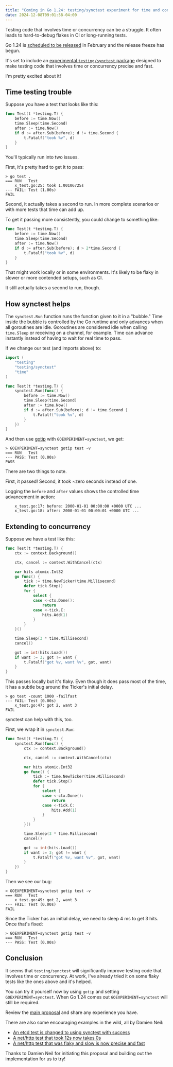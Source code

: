 ```yaml
---
title: "Coming in Go 1.24: testing/synctest experiment for time and concurrency testing"
date: 2024-12-08T09:01:58-04:00
---
```


Testing code that involves time or concurrency can be a struggle.
It often leads to hard-to-debug flakes in CI or long-running tests.

Go 1.24 is [scheduled to be released](https://go.dev/wiki/Go-Release-Cycle) in February and the release freeze has begun.

It's set to include an [experimental `testing/synctest` package](https://github.com/golang/go/issues/69687)
designed to make testing code that involves time or concurrency precise and fast.

I'm pretty excited about it!

## Time testing trouble

Suppose you have a test that looks like this:

``` go
func Test(t *testing.T) {
    before := time.Now()
    time.Sleep(time.Second)
    after := time.Now()
    if d := after.Sub(before); d != time.Second {
        t.Fatalf("took %v", d)
    }
}
```

You'll typically run into two issues.

First, it's pretty hard to get it to pass:

``` shell
> go test .
=== RUN   Test
    x_test.go:25: took 1.00106725s
--- FAIL: Test (1.00s)
FAIL
```

Second, it actually takes a second to run.
In more complete scenarios or with more tests that time can add up.

To get it passing more consistently, you could change to something like:

``` go {hl_lines=[5]}
func Test(t *testing.T) {
    before := time.Now()
    time.Sleep(time.Second)
    after := time.Now()
    if d := after.Sub(before); d > 2*time.Second {
        t.Fatalf("took %v", d)
    }
}
```

That might work locally or in some environments.
It's likely to be flaky in slower or more contended setups, such as CI.

It still actually takes a second to run, though.

## How synctest helps

The `synctest.Run` function runs the function given to it in a "bubble."
Time inside the bubble is controlled by the Go runtime and only advances when all goroutines are idle.
Goroutines are considered idle when calling `time.Sleep` or receiving on a channel, for example.
Time can advance instantly instead of having to wait for real time to pass.

If we change our test (and imports above) to:

``` go
import (
	"testing"
	"testing/synctest"
	"time"
)

func Test(t *testing.T) {
	synctest.Run(func() {
		before := time.Now()
		time.Sleep(time.Second)
		after := time.Now()
		if d := after.Sub(before); d != time.Second {
			t.Fatalf("took %v", d)
		}
	})
}
```

And then use [gotip](https://pkg.go.dev/golang.org/dl/gotip) with `GOEXPERIMENT=synctest`, we get:

``` shell
> GOEXPERIMENT=synctest gotip test -v
=== RUN   Test
--- PASS: Test (0.00s)
PASS
```

There are two things to note.

First, it passed! Second, it took ~zero seconds instead of one.

Logging the `before` and `after` values shows the controlled time advancement in action:

``` text
    x_test.go:17: before: 2000-01-01 00:00:00 +0000 UTC ...
    x_test.go:18: after: 2000-01-01 00:00:01 +0000 UTC ...
```

## Extending to concurrency

Suppose we have a test like this:

``` go
func Test(t *testing.T) {
	ctx := context.Background()

	ctx, cancel := context.WithCancel(ctx)

	var hits atomic.Int32
	go func() {
		tick := time.NewTicker(time.Millisecond)
		defer tick.Stop()
		for {
			select {
			case <-ctx.Done():
				return
			case <-tick.C:
				hits.Add(1)
			}
		}
	}()

	time.Sleep(3 * time.Millisecond)
	cancel()

	got := int(hits.Load())
	if want := 3; got != want {
		t.Fatalf("got %v, want %v", got, want)
	}
}
```

This passes locally but it's flaky.
Even though it does pass most of the time, it has a subtle bug around the Ticker's initial delay.

``` text
> go test -count 1000 -failfast
--- FAIL: Test (0.00s)
    x_test.go:47: got 2, want 3
FAIL
```

synctest can help with this, too.

First, we wrap it in `synctest.Run`:

``` go
func Test(t *testing.T) {
	synctest.Run(func() {
		ctx := context.Background()

		ctx, cancel := context.WithCancel(ctx)

		var hits atomic.Int32
		go func() {
			tick := time.NewTicker(time.Millisecond)
			defer tick.Stop()
			for {
				select {
				case <-ctx.Done():
					return
				case <-tick.C:
					hits.Add(1)
				}
			}
		}()

		time.Sleep(3 * time.Millisecond)
		cancel()

		got := int(hits.Load())
		if want := 3; got != want {
			t.Fatalf("got %v, want %v", got, want)
		}
	})
}
```

Then we see our bug:

``` text
> GOEXPERIMENT=synctest gotip test -v
=== RUN   Test
    x_test.go:49: got 2, want 3
--- FAIL: Test (0.00s)
FAIL
```

Since the Ticker has an initial delay, we need to sleep 4 ms to get 3 hits.
Once that's fixed:

``` text
> GOEXPERIMENT=synctest gotip test -v
=== RUN   Test
--- PASS: Test (0.00s)
```

## Conclusion

It seems that `testing/synctest` will significantly improve testing code that involves time or concurrency.
At work, I've already tried it on some flaky tests like the ones above and it's helped.

You can try it yourself now by using `gotip` and setting `GOEXPERIMENT=synctest`.
When Go 1.24 comes out `GOEXPERIMENT=synctest` will still be required.

Review the [main proposal](https://go.dev/issue/67434) and share any experience you have.

There are also some encouraging examples in the wild, all by Damien Neil:
* [An etcd test is changed to using synctest with success](https://github.com/golang/go/issues/67434#issuecomment-2430263934)
* [A net/http test that took 12s now takes 0s](https://go.dev/cl/630382)
* [A net/http test that was flaky and slow is now precise and fast](https://go.dev/cl/631795)

Thanks to Damien Neil for initiating this proposal and building out the implementation for us to try!
